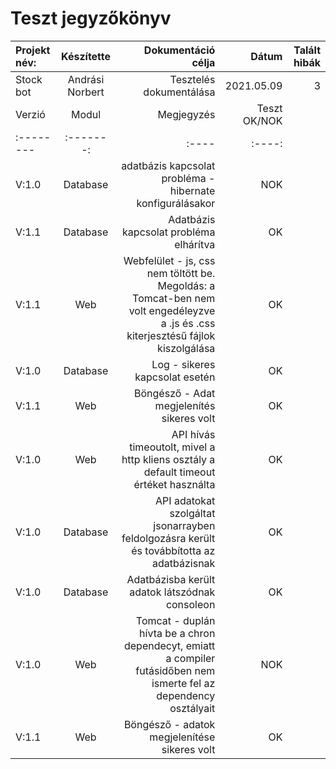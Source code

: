 # Teszt jegyzőkönyv

| Projekt név:    | Készítette   | Dokumentáció célja | Dátum|Talált hibák|
| :-------- | :-------: | ----:  | ----:  |---:|
| Stock bot | Andrási Norbert | Tesztelés dokumentálása  | 2021.05.09 |3
| Verzió    | Modul | Megjegyzés | Teszt OK/NOK |
| :-------- | :-------: | :----  | :----:   |
|V:1.0|Database | adatbázis kapcsolat probléma - hibernate konfigurálásakor |NOK|
|V:1.1|Database | Adatbázis kapcsolat probléma elhárítva |OK|
|V:1.1|Web      | Webfelület - js, css nem töltött be. Megoldás: a Tomcat-ben nem volt engedéleyzve a .js és .css kiterjesztésű fájlok kiszolgálása |OK|
|V:1.0|Database | Log - sikeres kapcsolat esetén |OK|
|V:1.1|Web      | Böngésző - Adat megjelenítés sikeres volt |OK|
|V:1.0|Web      | API hívás timeoutolt, mivel a http kliens osztály a default timeout értéket használta |OK|
|V:1.0|Database | API adatokat szolgáltat jsonarrayben feldolgozásra került és továbbította az adatbázisnak |OK|
|V:1.0|Database | Adatbázisba került adatok látszódnak consoleon |OK|
|V:1.0|Web      | Tomcat - duplán hívta be a chron dependecyt, emiatt a compiler futásidőben nem ismerte fel az dependency osztályait |NOK|
|V:1.1|Web      | Böngésző - adatok megjelenítése sikeres volt |OK|
